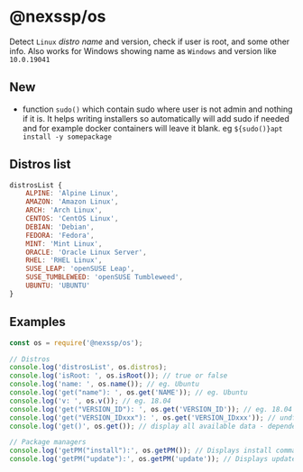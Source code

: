 # @nexssp/os

Detect `Linux` _distro name_ and version, check if user is root, and some other info. Also works for Windows showing name as `Windows` and version like `10.0.19041`

## New

- function `sudo()` which contain sudo where user is not admin and nothing if it is. It helps writing installers so automatically will add sudo if needed and for example docker containers will leave it blank. eg `${sudo()}apt install -y somepackage`

## Distros list

```js
distrosList {
    ALPINE: 'Alpine Linux',
    AMAZON: 'Amazon Linux',
    ARCH: 'Arch Linux',
    CENTOS: 'CentOS Linux',
    DEBIAN: 'Debian',
    FEDORA: 'Fedora',
    MINT: 'Mint Linux',
    ORACLE: 'Oracle Linux Server',
    RHEL: 'RHEL Linux',
    SUSE_LEAP: 'openSUSE Leap',
    SUSE_TUMBLEWEED: 'openSUSE Tumbleweed',
    UBUNTU: 'UBUNTU'
}

```

## Examples

```js
const os = require('@nexssp/os');

// Distros
console.log('distrosList', os.distros);
console.log('isRoot: ', os.isRoot()); // true or false
console.log('name: ', os.name()); // eg. Ubuntu
console.log('get("name"): ', os.get('NAME')); // eg. Ubuntu
console.log('v: ', os.v()); // eg. 18.04
console.log('get("VERSION_ID"): ', os.get('VERSION_ID')); // eg. 18.04
console.log('get("VERSION_IDxxx"): ', os.get('VERSION_IDxxx')); // undfinded
console.log('get()', os.get()); // display all available data - depended of Linux distro

// Package managers
console.log('getPM("install"):', os.getPM()); // Displays install command
console.log('getPM("update"):', os.getPM('update')); // Displays update command
```
